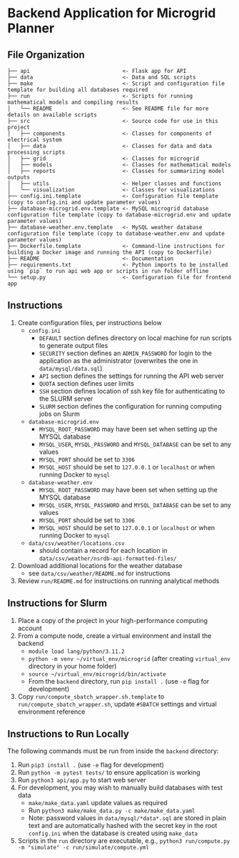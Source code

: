 # Backend Application for Microgrid Planner

## File Organization

    ├── api                             <- Flask app for API
    ├── data                            <- Data and SQL scripts
    ├── make                            <- Script and configuration file template for building all databases required
    ├── run                             <- Scripts for running mathematical models and compiling results
    │   └── README                      <- See README file for more details on available scripts
    ├── src                             <- Source code for use in this project
    │   ├── components                  <- Classes for components of electrical system
    │   ├── data                        <- Classes for data and data processing scripts
    │   ├── grid                        <- Classes for microgrid
    │   ├── models                      <- Classes for mathematical models
    │   ├── reports                     <- Classes for summarizing model outputs 
    │   ├── utils                       <- Helper classes and functions
    │   └── visualization               <- Classes for visualizations
    ├── config.ini.template             <- Configuration file template (copy to config.ini and update parameter values)
    ├── database-microgrid.env.template <- MySQL microgrid database configuration file template (copy to database-microgrid.env and update parameter values)
    ├── database-weather.env.template   <- MySQL weather database configuration file template (copy to database-weather.env and update parameter values)
    ├── Dockerfile.template             <- Command-line instructions for building a Docker image and running the API (copy to Dockerfile)
    ├── README                          <- Documentation
    ├── requirements.txt                <- Python imports to be installed using `pip` to run api web app or scripts in run folder offline
    └── setup.py                        <- Configuration file for frontend app

## Instructions

1. Create configuration files, per instructions below
    - `config.ini`
        - `DEFAULT` section defines directory on local machine for run scripts to generate output files
        - `SECURITY` section defines an `ADMIN_PASSWORD` for login to the application as the administrator (overwrites the one in `data/mysql/data.sql`)
        - `API` section defines the settings for running the API web server
        - `QUOTA` section defines user limits
        - `SSH` section defines location of ssh key file for authenticating to the SLURM server
        - `SLURM` section defines the configuration for running computing jobs on Slurm
    - `database-microgrid.env`
        - `MYSQL_ROOT_PASSWORD` may have been set when setting up the MYSQL database
        - `MYSQL_USER`, `MYSQL_PASSWORD` and `MYSQL_DATABASE` can be set to any values
        - `MYSQL_PORT` should be set to `3306`
        - `MYSQL_HOST` should be set to `127.0.0.1` or `localhost` or when running Docker to `mysql`
    - `database-weather.env`
        - `MYSQL_ROOT_PASSWORD` may have been set when setting up the MYSQL database
        - `MYSQL_USER`, `MYSQL_PASSWORD` and `MYSQL_DATABASE` can be set to any values
        - `MYSQL_PORT` should be set to `3306`
        - `MYSQL_HOST` should be set to `127.0.0.1` or `localhost` or when running Docker to `mysql`
    - `data/csv/weather/locations.csv`
        - should contain a record for each location in `data/csv/weather/nsrdb-api-formatted-files/`
2. Download additional locations for the weather database
    - see `data/csv/weather/README.md` for instructions
3. Review `run/README.md` for instructions on running analytical methods

## Instructions for Slurm

1. Place a copy of the project in your high-performance computing account
2. From a compute node, create a virtual environment and install the backend
    - `module load lang/python/3.11.2`
    - `python -m venv ~/virtual_env/microgrid` (after creating `virtual_env` directory in your home folder)
    - `source ~/virtual_env/microgrid/bin/activate`
    - From the `backend` directory, run `pip install .` (use `-e` flag for development)
3. Copy `run/compute_sbatch_wrapper.sh.template` to `run/compute_sbatch_wrapper.sh`, update `#SBATCH` settings and virtual environment reference

## Instructions to Run Locally

The following commands must be run from inside the `backend` directory:
1. Run `pip3 install .` (use `-e` flag for development)
2. Run `python -m pytest tests/` to ensure application is working
3. Run `python3 api/app.py` to start web server
4. For development, you may wish to manually build databases with test data
    - `make/make_data.yaml` update values as required
    - Run `python3 make/make_data.py -c make/make_data.yaml`
    - Note: password values in `data/mysql/*data*.sql` are stored in plain text and are automatically hashed with the secret key in the root `config.ini` when the database is created using `make_data`
5. Scripts in the `run` directory are executable, e.g., `python3 run/compute.py -m "simulate" -c run/simulate/compute.yml`
